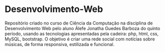 # Desenvolvimento-Web
  Repositório criado no curso de Ciência da Computação na disciplina de Desenvolvimento Web pelo aluno Álefe Jonatha Guedes       Barboza do quinto período, usando as tecnologias apresentadas pela cadeira: php, html, css, MySQL, bootstrap.
  O objetivo é criar uma rede social com notícias sobre músicas, de forma responsiva, estilizada e funcional. 
